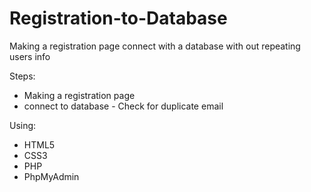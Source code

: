 # Registration-to-Database
Making a registration page connect with a database with out repeating users info

Steps: 
  - Making a registration page
  - connect to database
        - Check for duplicate email

Using:
  - HTML5
  - CSS3
  - PHP
  - PhpMyAdmin
